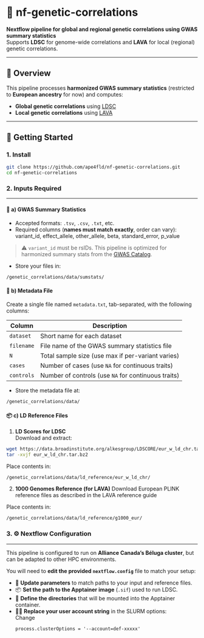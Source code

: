# 🧬 nf-genetic-correlations

**Nextflow pipeline for global and regional genetic correlations using GWAS summary statistics**  
Supports **LDSC** for genome-wide correlations and **LAVA** for local (regional) genetic correlations.

---

## 📖 Overview

This pipeline processes **harmonized GWAS summary statistics** (restricted to **European ancestry** for now) and computes:

- **Global genetic correlations** using [LDSC](https://github.com/bulik/ldsc)  
- **Local genetic correlations** using [LAVA](https://github.com/josefin-werme/LAVA)

---

## 🚀 Getting Started

### 1. Install

```bash
git clone https://github.com/ape4fld/nf-genetic-correlations.git
cd nf-genetic-correlations
```

### 2. Inputs Required

---

#### 📁 a) GWAS Summary Statistics

- Accepted formats: `.tsv`, `.csv`, `.txt`, etc.
- Required columns (**names must match exactly**, order can vary):
variant_id, effect_allele, other_allele, beta, standard_error, p_value

> ⚠️ `variant_id` must be rsIDs. This pipeline is optimized for harmonized summary stats from the [GWAS Catalog](https://www.ebi.ac.uk/gwas/).

- Store your files in:
```bash
/genetic_correlations/data/sumstats/
```

#### 📝 b) Metadata File

Create a single file named `metadata.txt`, tab-separated, with the following columns:

| Column     | Description                                      |
|------------|--------------------------------------------------|
| `dataset`  | Short name for each dataset                      |
| `filename` | File name of the GWAS summary statistics file    |
| `N`        | Total sample size (use max if per-variant varies)|
| `cases`    | Number of cases (use `NA` for continuous traits) |
| `controls` | Number of controls (use `NA` for continuous traits)|

- Store the metadata file at:
 ```bash
/genetic_correlations/data/
```

#### 📦 c) LD Reference Files

1. **LD Scores for LDSC**  
 Download and extract:

 ```bash
 wget https://data.broadinstitute.org/alkesgroup/LDSCORE/eur_w_ld_chr.tar.bz2
 tar -xvjf eur_w_ld_chr.tar.bz2
```

Place contents in:
 ```bash
/genetic_correlations/data/ld_reference/eur_w_ld_chr/
```

2. **1000 Genomes Reference (for LAVA)**
Download European PLINK reference files as described in the LAVA reference guide

Place contents in:
 ```bash
/genetic_correlations/data/ld_reference/g1000_eur/
```

### 3. ⚙️ Nextflow Configuration

---

This pipeline is configured to run on **Alliance Canada’s Béluga cluster**, but can be adapted to other HPC environments.

You will need to **edit the provided `nextflow.config`** file to match your setup:

- 🔧 **Update parameters** to match paths to your input and reference files.
- 📦 **Set the path to the Apptainer image** (`.sif`) used to run LDSC.
- 📁 **Define the directories** that will be mounted into the Apptainer container.
- 🧑‍💻 **Replace your user account string** in the SLURM options:  
  Change  
  ```nextflow
  process.clusterOptions = '--account=def-xxxxx'
  ```
